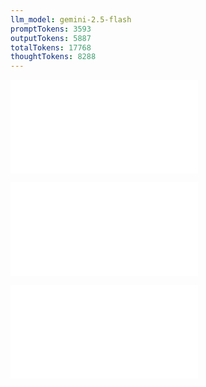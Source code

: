 ```yaml
---
llm_model: gemini-2.5-flash
promptTokens: 3593
outputTokens: 5887
totalTokens: 17768
thoughtTokens: 8288
---
```


![@](steps/prompt.703f475d.md)

![@](steps/file.682c7853.md)

![@](steps/response.756fcb5d.md)